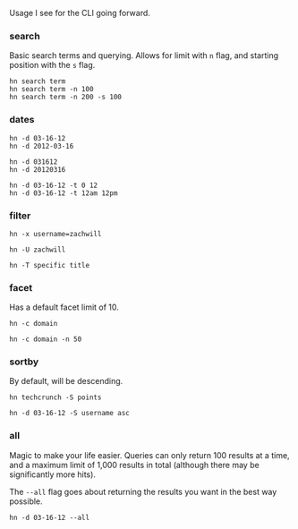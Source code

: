 Usage I see for the CLI going forward.

### search

Basic search terms and querying. Allows for limit with `n` flag, and
starting position with the `s` flag.

```
hn search term
hn search term -n 100
hn search term -n 200 -s 100
```


### dates

```
hn -d 03-16-12
hn -d 2012-03-16

hn -d 031612
hn -d 20120316

hn -d 03-16-12 -t 0 12
hn -d 03-16-12 -t 12am 12pm
```


### filter

```
hn -x username=zachwill

hn -U zachwill

hn -T specific title
```


### facet

Has a default facet limit of 10.

```
hn -c domain

hn -c domain -n 50
```


### sortby

By default, will be descending.

```
hn techcrunch -S points

hn -d 03-16-12 -S username asc
```


### all

Magic to make your life easier. Queries can only return 100 results at a
time, and a maximum limit of 1,000 results in total (although there may
be significantly more hits).

The `--all` flag goes about returning the results you want in the best
way possible.

```
hn -d 03-16-12 --all
```
